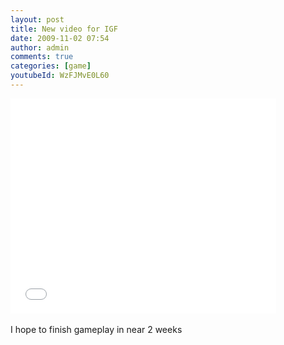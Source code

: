 ```yaml
---
layout: post
title: New video for IGF
date: 2009-11-02 07:54
author: admin
comments: true
categories: [game]
youtubeId: WzFJMvE0L60
---
```


<object width="425" height="344"><param name="movie" value="//www.youtube.com/v/IR-AKwOS4a4&hl=en&fs=1&"></param><param name="allowFullScreen" value="true"></param><param name="allowscriptaccess" value="always"></param><embed src="//www.youtube.com/v/IR-AKwOS4a4&hl=en&fs=1&" type="application/x-shockwave-flash" allowscriptaccess="always" allowfullscreen="true" width="425" height="344"></embed></object><br /><br />I hope to finish gameplay in near 2 weeks
